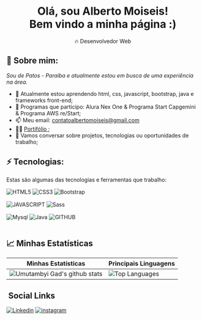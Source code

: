 <h1 align='center'>
  Olá, sou Alberto Moiseis!
  <br/>
  Bem vindo a minha página :)
</h1>

<p align='center'>
  🔥 Desenvolvedor Web
</p>

## 🌻 Sobre mim:

<p>
  <em>
    Sou de Patos - Paraíba e atualmente estou em busca de uma experiência na área.
  </em>
</p>

- 🌱 Atualmente estou aprendendo html, css, javascript, bootstrap, java e frameworks front-end;
- 🚀 Programas que participo: Alura Nex One & Programa Start Capgemini & Programa AWS re/Start;
- 📫 Meu email: contatoalbertomoiseis@gmail.com
- 👨‍💻 [ Portifólio ](https://devalbertomoiseis.netlify.app/); 
- 💬 Vamos conversar sobre projetos, tecnologias ou oportunidades de trabalho;


## ⚡ Tecnologias:

Estas são algumas das tecnologias e ferramentas que trabalho:

<img align="center" alt="HTML5" 
src="https://img.shields.io/badge/HTML5-E34F26?style=for-the-badge&logo=html5&logoColor=white">
<img align="center" alt="CSS3" 
src="https://img.shields.io/badge/CSS3-1572B6?style=for-the-badge&logo=css3&logoColor=white">
<img align="center" alt="Bootstrap" 
src="https://img.shields.io/badge/Bootstrap-563D7C?style=for-the-badge&logo=bootstrap&logoColor=white">

<img align="center" alt="JAVASCRIPT" 
src="https://img.shields.io/badge/JavaScript-F7DF1E?style=for-the-badge&logo=javascript&logoColor=black">
<img align="center" alt="Sass" 
src="https://img.shields.io/badge/Sass-CC6699?style=for-the-badge&logo=sass&logoColor=white">
<br>  

<img align="center" alt="Mysql" 
src="https://img.shields.io/badge/MySQL-00000F?style=for-the-badge&logo=mysql&logoColor=white">
<img align="center" alt="Java" 
src="https://img.shields.io/badge/Java-ED8B00?style=for-the-badge&logo=java&logoColor=white">
<img align="center" alt="GITHUB"
src="https://img.shields.io/badge/GitHub-100000?style=for-the-badge&logo=github&logoColor=white"> 
<br>
<br>  

## 📈 Minhas Estatísticas

| Minhas Estatísticas                                                                                                                                                            | Principais Linguagens                                                                                                                                                                     |
| ------------------------------------------------------------------------------------------------------------------------------------------------------------------------ | ---------------------------------------------------------------------------------------------------------------------------------------------------------------------------------- |
| ![Umutambyi Gad's github stats](https://github-readme-stats.vercel.app/api?username=devalbertomoiseis&show_icons=true&hide_border=true&count_private=true&theme=jolly) | ![Top Languages](https://github-readme-stats.vercel.app/api/top-langs/?username=devalbertomoiseis&langs_count=10&count_private=true&hide_border=true&theme=jolly&layout=compact) |

 
## &nbsp;Social Links

[![Linkedin](https://img.shields.io/badge/LinkedIn-0077B5?style=for-the-badge&logo=linkedin&logoColor=white)](https://www.linkedin.com/in/albertomoiseisdev/)
[![instagram](https://img.shields.io/badge/Instagram-E4405F?style=for-the-badge&logo=instagram&logoColor=white)](https://www.instagram.com/alberto_moiseis/)
 

